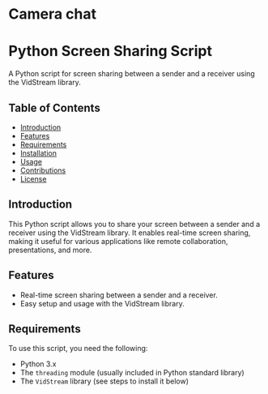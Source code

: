 # Camera chat

# Python Screen Sharing Script

A Python script for screen sharing between a sender and a receiver using the VidStream library.

## Table of Contents

- [Introduction](#introduction)
- [Features](#features)
- [Requirements](#requirements)
- [Installation](#installation)
- [Usage](#usage)
- [Contributions](#contributions)
- [License](#license)

## Introduction

This Python script allows you to share your screen between a sender and a receiver using the VidStream library. It enables real-time screen sharing, making it useful for various applications like remote collaboration, presentations, and more.

## Features

- Real-time screen sharing between a sender and a receiver.
- Easy setup and usage with the VidStream library.

## Requirements

To use this script, you need the following:

- Python 3.x
- The `threading` module (usually included in Python standard library)
- The `VidStream` library (see steps to install it below)
